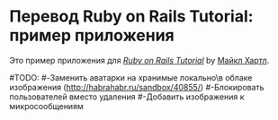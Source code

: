 # Перевод Ruby on Rails Tutorial: пример приложения

Это пример приложения для
[*Ruby on Rails Tutorial*](http://railstutorial.org/)
by [Майкл Хартл](http://michaelhartl.com/).


#TODO:
#-Заменить аватарки на хранимые локально\в облаке изображения (http://habrahabr.ru/sandbox/40855/)
#-Блокировать пользователей вместо удаления
#-Добавить изображения к микросообщениям
